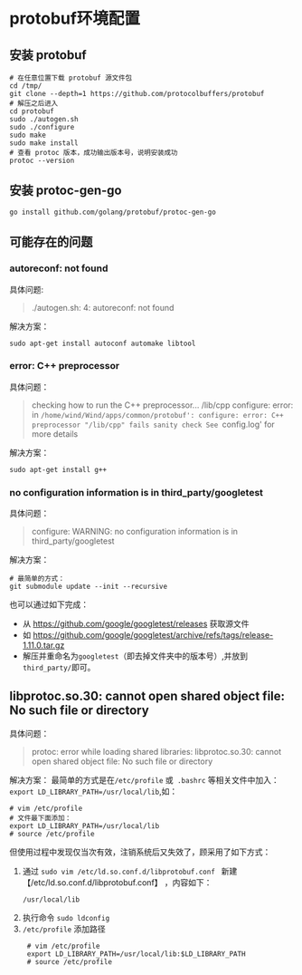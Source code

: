 # protobuf环境配置

## 安装 protobuf
```shell
# 在任意位置下载 protobuf 源文件包
cd /tmp/
git clone --depth=1 https://github.com/protocolbuffers/protobuf
# 解压之后进入
cd protobuf
sudo ./autogen.sh
sudo ./configure
sudo make
sudo make install
# 查看 protoc 版本，成功输出版本号，说明安装成功
protoc --version 
```
## 安装 protoc-gen-go
```shell
go install github.com/golang/protobuf/protoc-gen-go
```

## 可能存在的问题

### autoreconf: not found

具体问题:
>   ./autogen.sh: 4: autoreconf: not found

解决方案：
```shell
sudo apt-get install autoconf automake libtool
```


### error: C++ preprocessor

具体问题：
> checking how to run the C++ preprocessor... /lib/cpp
configure: error: in `/home/wind/Wind/apps/common/protobuf':
configure: error: C++ preprocessor "/lib/cpp" fails sanity check
See `config.log' for more details
> 
解决方案：
```shell
sudo apt-get install g++
```

### no configuration information is in third_party/googletest
具体问题：
> configure: WARNING: no configuration information is in third_party/googletest

解决方案：
```shell
# 最简单的方式：
git submodule update --init --recursive
```
也可以通过如下完成： 
- 从 https://github.com/google/googletest/releases 获取源文件
- 如 https://github.com/google/googletest/archive/refs/tags/release-1.11.0.tar.gz
- 解压并重命名为`googletest`（即去掉文件夹中的版本号）,并放到 `third_party/`即可。

##  libprotoc.so.30: cannot open shared object file: No such file or directory

具体问题：
> protoc: error while loading shared libraries: libprotoc.so.30: cannot open shared object file: No such file or directory

解决方案：
最简单的方式是在`/etc/profile` 或` .bashrc` 等相关文件中加入：` export LD_LIBRARY_PATH=/usr/local/lib`,如：
```shell
# vim /etc/profile
# 文件最下面添加：
export LD_LIBRARY_PATH=/usr/local/lib 
# source /etc/profile 
```

但使用过程中发现仅当次有效，注销系统后又失效了，顾采用了如下方式：

1. 通过 `sudo vim /etc/ld.so.conf.d/libprotobuf.conf ` 新建【/etc/ld.so.conf.d/libprotobuf.conf】 ，内容如下：
    ```shell
    /usr/local/lib
    ```
2. 执行命令 `sudo ldconfig`
3. `/etc/profile` 添加路径
   ```shell
    # vim /etc/profile
    export LD_LIBRARY_PATH=/usr/local/lib:$LD_LIBRARY_PATH
    # source /etc/profile
    ```